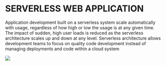 # SERVERLESS WEB APPLICATION
Application development built on a serverless system scale automatically with usage, regardless of how high or low the usage is at any given time. The impact of sudden, high user loads is reduced as the serverless architecture scales up and down at any level. Serverless architecture allows development teams to focus on quality code development instead of managing deployments and code within a cloud system

![](https://d1.awsstatic.com/diagrams/Serverless_Architecture.d930970c77b382db6e0395198aacccd8a27fefb7.png)

